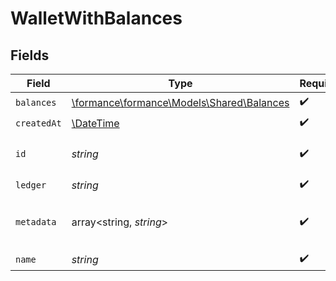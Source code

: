 # WalletWithBalances


## Fields

| Field                                                                        | Type                                                                         | Required                                                                     | Description                                                                  |
| ---------------------------------------------------------------------------- | ---------------------------------------------------------------------------- | ---------------------------------------------------------------------------- | ---------------------------------------------------------------------------- |
| `balances`                                                                   | [\formance\formance\Models\Shared\Balances](../../Models/Shared/Balances.md) | :heavy_check_mark:                                                           | N/A                                                                          |
| `createdAt`                                                                  | [\DateTime](https://www.php.net/manual/en/class.datetime.php)                | :heavy_check_mark:                                                           | N/A                                                                          |
| `id`                                                                         | *string*                                                                     | :heavy_check_mark:                                                           | The unique ID of the wallet.                                                 |
| `ledger`                                                                     | *string*                                                                     | :heavy_check_mark:                                                           | N/A                                                                          |
| `metadata`                                                                   | array<string, *string*>                                                      | :heavy_check_mark:                                                           | Metadata associated with the wallet.                                         |
| `name`                                                                       | *string*                                                                     | :heavy_check_mark:                                                           | N/A                                                                          |